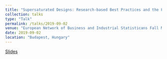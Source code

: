 ```yaml
---
title: "Supersaturated Designs: Research-based Best Practices and the Future"
collection: talks
type: "Talk"
permalink: /talks/2019-09-02
venue: "European Network of Business and Industrial Statisticans Fall Meeting, 2019"
date: 2019-09-02
location: "Budapest, Hungary"
---
```


[Slides](http://weeseml.github.io/files/Weese_US_session.pdf)
